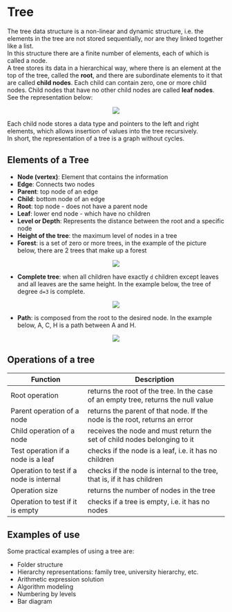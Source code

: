 # Tree

The tree data structure is a non-linear and dynamic structure, i.e. the elements in the tree are not stored sequentially, nor are they linked together like a list. 
<br />
In this structure there are a finite number of elements, each of which is called a node.<br />
A tree stores its data in a hierarchical way, where there is an element at the top of the tree, called the **root**, and there are subordinate elements to it that are called **child nodes**. Each child can contain zero, one or more child nodes. Child nodes that have no other child nodes are called **leaf nodes**.
<br />
See the representation below:

<p align="center">
  <img src="https://user-images.githubusercontent.com/13439423/157177330-a9228f8c-6693-48c5-b5ef-e373f41001e6.jpg" />
</p>

Each child node stores a data type and pointers to the left and right elements, which allows insertion of values into the tree recursively.<br />
In short, the representation of a tree is a graph without cycles.

## Elements of a Tree

- **Node (vertex)**: Element that contains the information
- **Edge**: Connects two nodes
- **Parent**: top node of an edge
- **Child**: bottom node of an edge
- **Root**: top node - does not have a parent node
- **Leaf**: lower end node - which have no children
- **Level or Depth**: Represents the distance between the root and a specific node
- **Height of the tree**: the maximum level of nodes in a tree
- **Forest**: is a set of zero or more trees, in the example of the picture below, there are 2 trees that make up a forest


<p align="center">
  <img src="https://user-images.githubusercontent.com/13439423/157181828-ae39b516-e187-4d7a-be50-280b3fc2389c.jpg" />
</p>

- **Complete tree**: when all children have exactly `d` children except leaves and all leaves are the same height. In the example below, the tree of degree `d=3` is complete.


<p align="center">
  <img src="https://user-images.githubusercontent.com/13439423/157183981-91bbb7d6-2415-48df-b763-a2dd83e332d2.jpg" />
</p>

- **Path**: is composed from the root to the desired node. In the example below, A, C, H is a path between A and H.

<p align="center">
  <img src="https://user-images.githubusercontent.com/13439423/157184797-4952dbda-df64-4b9f-87bf-c227e1c2d75f.jpg" />
</p>

## Operations of a tree

| Function | Description |
| --- | --- |
| Root operation | returns the root of the tree. In the case of an empty tree, returns the null value |
| Parent operation of a node | returns the parent of that node. If the node is the root, returns an error |
| Child operation of a node | receives the node and must return the set of child nodes belonging to it |
| Test operation if a node is a leaf | checks if the node is a leaf, i.e. it has no children |
| Operation to test if a node is internal | checks if the node is internal to the tree, that is, if it has children |
| Operation size | returns the number of nodes in the tree |
| Operation to test if it is empty | checks if a tree is empty, i.e. it has no nodes |

## Examples of use

Some practical examples of using a tree are:
- Folder structure
- Hierarchy representations: family tree, university hierarchy, etc.
- Arithmetic expression solution
- Algorithm modeling
- Numbering by levels
- Bar diagram

